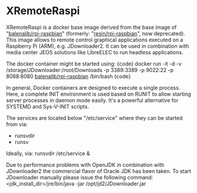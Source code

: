 # XRemoteRaspi
XRemoteRaspi is a docker base image derived from the base image of "<a href="https://hub.docker.com/r/balenalib/rpi-raspbian">balenalib/rpi-raspbian</a>" (formerly: "<a href="https://hub.docker.com/r/balenalib/rpi-raspbian/tags">resin/rpi-raspbian</a>", now deprecated). This image allows to remote control graphical applications executed on a Raspberry Pi (ARM), e.g. JDownloader2. It can be used in combination with media center JEOS solutions like LibreELEC to run headless applications.

The docker container might be started using:
{code}
docker run -it -d -v /storage/JDownloader:/root/Downloads -p 3389:3389 -p 9022:22 -p 8088:8080 <a href="https://hub.docker.com/r/balenalib/rpi-raspbian">balenalib/rpi-raspbian</a> /bin/bash
{code}

In general, Docker containers are designed to execute a single process. Here, a complete INIT environment is used based on RUNIT to allow starting server processes in daemon mode easily. It's a powerful alternative for SYSTEMD and Sys-V-INIT scripts.

The services are located below "/etc/service" where they can be started from via:
- runsvdir
- runsv

Ideally, via:
runsvdir /etc/service &

Due to performance problems with OpenJDK in combination with JDownloader2 the commercial flavor of Oracle JDK has been taken. To start JDownloader manually please issue the following command:
<jdk_install_dir>/jre/bin/java -jar /opt/jd2/JDownloader.jar
